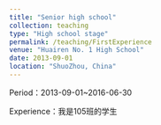 ```yaml
---
title: "Senior high school"
collection: teaching
type: "High school stage"
permalink: /teaching/FirstExperience
venue: "Huairen No. 1 High School"
date: 2013-09-01
location: "ShuoZhou, China"
---
```


Period：2013-09-01~2016-06-30

Experience：我是105班的学生

